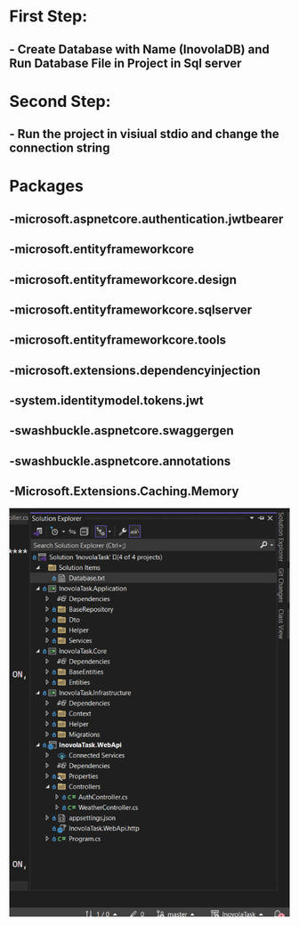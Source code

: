 # First Step:
## - Create Database with Name (InovolaDB) and Run Database File in Project in Sql server 
# Second Step:
## - Run the project in visiual stdio and change the connection string
# Packages
## -microsoft.aspnetcore.authentication.jwtbearer
## -microsoft.entityframeworkcore 
## -microsoft.entityframeworkcore.design
## -microsoft.entityframeworkcore.sqlserver
## -microsoft.entityframeworkcore.tools
## -microsoft.extensions.dependencyinjection
## -system.identitymodel.tokens.jwt
## -swashbuckle.aspnetcore.swaggergen
## -swashbuckle.aspnetcore.annotations
## -Microsoft.Extensions.Caching.Memory
![image alt](https://github.com/sayednegm92/InovolaTask/blob/107229eb2d7cf6c58b47aebe1f3d9f14427b7a63/Project.PNG)
